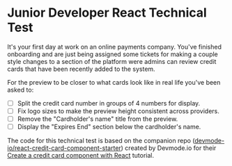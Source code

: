 # Junior Developer React Technical Test

It's your first day at work on an online payments company. You've finished onboarding and are just being assigned some tickets for making a couple style changes to a section of the platform were admins can review credit cards that have been recently added to the system.

For the preview to be closer to what cards look like in real life you've been asked to:
- [ ] Split the credit card number in groups of 4 numbers for display.
- [ ] Fix logo sizes to make the preview height consistent across providers.
- [ ] Remove the "Cardholder's name" title from the preview.
- [ ] Display the "Expires End" section below the cardholder's name.

The code for this technical test is based on the companion repo ([devmode-io/react-credit-card-component-starter](https://github.com/devmode-io/react-credit-card-component-starter)) created by Devmode.io for their
[Create a credit card component with React](https://devmode.io/articles/create-a-credit-card-component-with-react/) tutorial.
